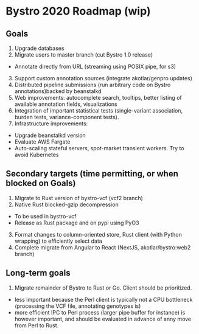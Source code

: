 # Bystro 2020 Roadmap (wip)

## Goals
1. Upgrade databases
2. Migrate users to master branch (cut Bystro 1.0 release)
  * Annotate directly from URL (streaming using POSIX pipe, for s3)
3. Support custom annotation sources (integrate akotlar/genpro updates)
4. Distributed pipeline submissions (run arbitrary code on Bystro annotations)backed by beanstalkd
5. Web improvements: autocomplete search, tooltips, better listing of available annotation fields, visualizations
6. Integration of important statistical tests (single-variant association, burden tests, variance-component tests).
7. Infrastructure improvements:
  * Upgrade beanstalkd version
  * Evaluate AWS Fargate
  * Auto-scaling stateful servers, spot-market transient workers. Try to avoid Kubernetes 

## Secondary targets (time permitting, or when blocked on Goals)
1. Migrate to Rust version of bystro-vcf (vcf2 branch)
2. Native Rust blocked-gzip decompression
  * To be used in bystro-vcf
  * Release as Rust package and on pypi using PyO3
3. Format changes to column-oriented store, Rust client (with Python wrapping) to efficiently select data 
4. Complete migrate from Angular to React (NextJS, akotlar/bystro:web2 branch)

## Long-term goals
1. Migrate remainder of Bystro to Rust or Go. Client should be prioritized.
  * less important because the Perl client is typically not a CPU bottleneck (processing the VCF file, annotating genotypes is)
  * more efficient IPC to Perl process (larger pipe buffer for instance) is however important, and should be evaluated in advance of anny move from Perl to Rust.
  

